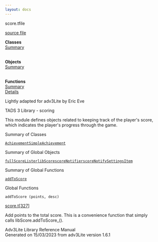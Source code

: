 ```yaml
---
layout: docs
---
```

<span class="title">score.t</span><span class="type">file</span>

[source file](../source/score.t.html)

**Classes**  
[Summary](#_ClassSummary_)  
 

**Objects**  
[Summary](#_ObjectSummary_)  
 

**Functions**  
[Summary](#_FunctionSummary_)  
[Details](#_Functions_)



Lightly adapted for adv3Lite by Eric Eve

TADS 3 Library - scoring

This module defines objects related to keeping track of the player's
score, which indicates the player's progress through the game.



<span id="_ClassSummary_"></span>



<span class="hdln">Summary of Classes</span>  



[`Achievement`](../object/Achievement.html)[`SimpleAchievement`](../object/SimpleAchievement.html)
<span id="_ObjectSummary_"></span>



<span class="hdln">Summary of Global Objects</span>  



[`fullScoreLister`](../object/fullScoreLister.html)[`libScore`](../object/libScore.html)[`scoreNotifier`](../object/scoreNotifier.html)[`scoreNotifySettingsItem`](../object/scoreNotifySettingsItem.html)
<span id="FunctionSummary_"></span>



<span class="hdln">Summary of Global Functions</span>  



[`addToScore`](#addToScore)

<span id="_Functions_"></span>



<span class="hdln">Global Functions</span>  



<span id="addToScore"></span>

`addToScore (points, desc)`

[score.t](../file/score.t.html)\[[327](../source/score.t.html#327)\]



Add points to the total score. This is a convenience function that
simply calls libScore.addToScore\_().





Adv3Lite Library Reference Manual  
Generated on 15/03/2023 from adv3Lite version 1.6.1


